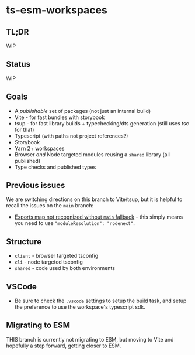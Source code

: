# ts-esm-workspaces

## TL;DR

WIP

## Status

WIP

## Goals

- A _publishable_ set of packages (not just an internal build)
- Vite - for fast bundles with storybook
- tsup - for fast library builds + typechecking/dts generation (still uses tsc for that)
- Typescript (with paths not project references?)
- Storybook
- Yarn 2+ workspaces
- Browser _and_ Node targeted modules reusing a `shared` library (all published)
- Type checks and published types

## Previous issues

We are switching directions on this branch to Vite/tsup, but it is helpful to recall the issues on the `main` branch:

- [Exports map not recognized without `main` fallback](https://github.com/microsoft/TypeScript/issues/49266#issuecomment-1145219711) - this simply means you need to use `"moduleResolution": "nodenext"`.

## Structure

- `client` - browser targeted tsconfig
- `cli` - node targeted tsconfig
- `shared` - code used by both environments

## VSCode

- Be sure to check the `.vscode` settings to setup the build task, and setup the preference to use the workspace's typescript sdk.

## Migrating to ESM

THIS branch is currently not migrating to ESM, but moving to Vite and hopefully a step forward, getting closer to ESM.
